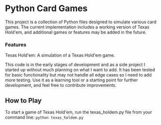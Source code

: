 # Python Card Games
This project is a collection of Python files designed to simulate various card games. The current implementation includes a working version of Texas Hold'em, and additional games or features may be added in the future.

### Features
Texas Hold'em: A simulation of a Texas Hold'em game.

This code is in the early stages of development and as a side project I started up without much planning on what I want to add. It has been tested for basic functionality but may not handle all edge cases so I need to add more testing. Use it as a learning tool or a starting point for further development, and feel free to contribute improvements.

## How to Play
To start a game of Texas Hold'em, run the texas_holdem.py file from your command line:
```python texas_holdem.py```